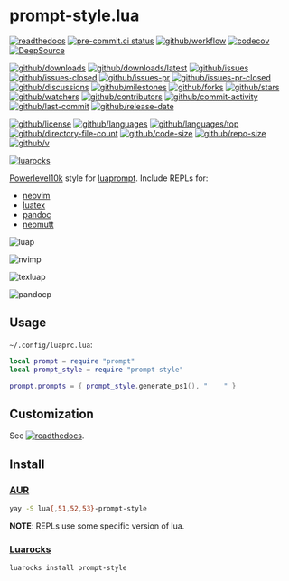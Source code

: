 # prompt-style.lua

[![readthedocs](https://shields.io/readthedocs/prompt-stylelua)](https://prompt-stylelua.readthedocs.io)
[![pre-commit.ci status](https://results.pre-commit.ci/badge/github/Freed-Wu/prompt-style.lua/main.svg)](https://results.pre-commit.ci/latest/github/Freed-Wu/prompt-style.lua/main)
[![github/workflow](https://github.com/Freed-Wu/prompt-style.lua/actions/workflows/main.yml/badge.svg)](https://github.com/Freed-Wu/prompt-style.lua/actions)
[![codecov](https://codecov.io/gh/Freed-Wu/prompt-style.lua/branch/main/graph/badge.svg)](https://codecov.io/gh/Freed-Wu/prompt-style.lua)
[![DeepSource](https://deepsource.io/gh/Freed-Wu/prompt-style.lua.svg/?show_trend=true)](https://deepsource.io/gh/Freed-Wu/prompt-style.lua)

[![github/downloads](https://shields.io/github/downloads/Freed-Wu/prompt-style.lua/total)](https://github.com/Freed-Wu/prompt-style.lua/releases)
[![github/downloads/latest](https://shields.io/github/downloads/Freed-Wu/prompt-style.lua/latest/total)](https://github.com/Freed-Wu/prompt-style.lua/releases/latest)
[![github/issues](https://shields.io/github/issues/Freed-Wu/prompt-style.lua)](https://github.com/Freed-Wu/prompt-style.lua/issues)
[![github/issues-closed](https://shields.io/github/issues-closed/Freed-Wu/prompt-style.lua)](https://github.com/Freed-Wu/prompt-style.lua/issues?q=is%3Aissue+is%3Aclosed)
[![github/issues-pr](https://shields.io/github/issues-pr/Freed-Wu/prompt-style.lua)](https://github.com/Freed-Wu/prompt-style.lua/pulls)
[![github/issues-pr-closed](https://shields.io/github/issues-pr-closed/Freed-Wu/prompt-style.lua)](https://github.com/Freed-Wu/prompt-style.lua/pulls?q=is%3Apr+is%3Aclosed)
[![github/discussions](https://shields.io/github/discussions/Freed-Wu/prompt-style.lua)](https://github.com/Freed-Wu/prompt-style.lua/discussions)
[![github/milestones](https://shields.io/github/milestones/all/Freed-Wu/prompt-style.lua)](https://github.com/Freed-Wu/prompt-style.lua/milestones)
[![github/forks](https://shields.io/github/forks/Freed-Wu/prompt-style.lua)](https://github.com/Freed-Wu/prompt-style.lua/network/members)
[![github/stars](https://shields.io/github/stars/Freed-Wu/prompt-style.lua)](https://github.com/Freed-Wu/prompt-style.lua/stargazers)
[![github/watchers](https://shields.io/github/watchers/Freed-Wu/prompt-style.lua)](https://github.com/Freed-Wu/prompt-style.lua/watchers)
[![github/contributors](https://shields.io/github/contributors/Freed-Wu/prompt-style.lua)](https://github.com/Freed-Wu/prompt-style.lua/graphs/contributors)
[![github/commit-activity](https://shields.io/github/commit-activity/w/Freed-Wu/prompt-style.lua)](https://github.com/Freed-Wu/prompt-style.lua/graphs/commit-activity)
[![github/last-commit](https://shields.io/github/last-commit/Freed-Wu/prompt-style.lua)](https://github.com/Freed-Wu/prompt-style.lua/commits)
[![github/release-date](https://shields.io/github/release-date/Freed-Wu/prompt-style.lua)](https://github.com/Freed-Wu/prompt-style.lua/releases/latest)

[![github/license](https://shields.io/github/license/Freed-Wu/prompt-style.lua)](https://github.com/Freed-Wu/prompt-style.lua/blob/main/LICENSE)
[![github/languages](https://shields.io/github/languages/count/Freed-Wu/prompt-style.lua)](https://github.com/Freed-Wu/prompt-style.lua)
[![github/languages/top](https://shields.io/github/languages/top/Freed-Wu/prompt-style.lua)](https://github.com/Freed-Wu/prompt-style.lua)
[![github/directory-file-count](https://shields.io/github/directory-file-count/Freed-Wu/prompt-style.lua)](https://github.com/Freed-Wu/prompt-style.lua)
[![github/code-size](https://shields.io/github/languages/code-size/Freed-Wu/prompt-style.lua)](https://github.com/Freed-Wu/prompt-style.lua)
[![github/repo-size](https://shields.io/github/repo-size/Freed-Wu/prompt-style.lua)](https://github.com/Freed-Wu/prompt-style.lua)
[![github/v](https://shields.io/github/v/release/Freed-Wu/prompt-style.lua)](https://github.com/Freed-Wu/prompt-style.lua)

[![luarocks](https://img.shields.io/luarocks/v/Freed-Wu/prompt-style)](https://luarocks.org/modules/Freed-Wu/prompt-style)

[Powerlevel10k](https://github.com/romkatv/powerlevel10k) style for [luaprompt](https://github.com/dpapavas/luaprompt).
Include REPLs for:

- [neovim](https://neovim.io)
- [luatex](https://www.luatex.org)
- [pandoc](https://pandoc.org)
- [neomutt](https://neomutt.org)

![luap](https://user-images.githubusercontent.com/32936898/255322845-c4c6e13c-3b39-4315-b09b-206a1a7783ea.png)

![nvimp](https://github.com/Freed-Wu/prompt-style.lua/assets/32936898/8d0b4863-15c6-4966-b8af-219c9c40c1ae)

![texluap](https://github.com/Freed-Wu/prompt-style.lua/assets/32936898/96d9f4c1-55fc-4ae3-87b8-7afd29f4ba0e)

![pandocp](https://github.com/Freed-Wu/prompt-style.lua/assets/32936898/b556effe-6be7-4cf9-b612-b1283d6de721)

## Usage

`~/.config/luaprc.lua`:

```lua
local prompt = require "prompt"
local prompt_style = require "prompt-style"

prompt.prompts = { prompt_style.generate_ps1(), "    " }
```

## Customization

See
[![readthedocs](https://shields.io/readthedocs/prompt-stylelua)](https://prompt-stylelua.readthedocs.io).

## Install

### [AUR](https://aur.archlinux.org/packages/lua-prompt-style)

```sh
yay -S lua{,51,52,53}-prompt-style
```

**NOTE**: REPLs use some specific version of lua.

### [Luarocks](https://luarocks.org/modules/Freed-Wu/prompt-style)

```sh
luarocks install prompt-style
```
